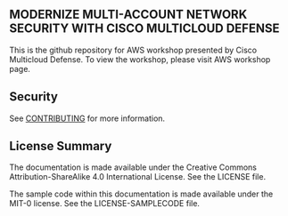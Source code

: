 ## MODERNIZE MULTI-ACCOUNT NETWORK SECURITY WITH CISCO MULTICLOUD DEFENSE

This is the github repository for AWS workshop presented by Cisco Multicloud Defense. To view the workshop, please visit AWS workshop page.


## Security

See [CONTRIBUTING](CONTRIBUTING.md#security-issue-notifications) for more information.

## License Summary

The documentation is made available under the Creative Commons Attribution-ShareAlike 4.0 International License. See the LICENSE file.

The sample code within this documentation is made available under the MIT-0 license. See the LICENSE-SAMPLECODE file.

